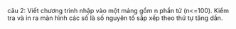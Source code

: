 câu 2: Viết chương trình nhập vào một mảng gồm n phần tử (n<=100). 
Kiểm tra và in ra màn hình các số là số nguyên tố sắp xếp theo thứ tự tăng dần.